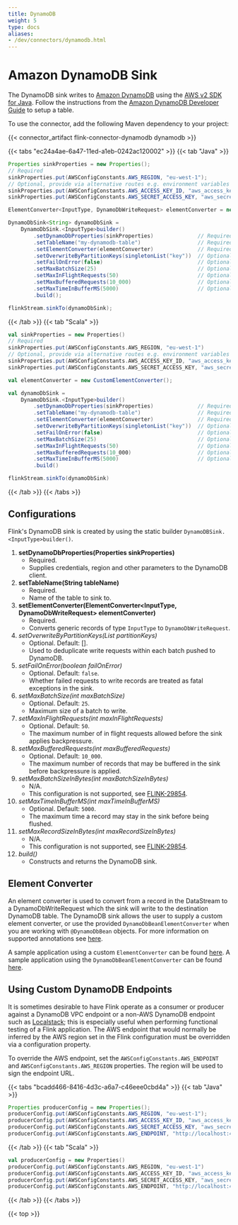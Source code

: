 ```yaml
---
title: DynamoDB
weight: 5
type: docs
aliases:
- /dev/connectors/dynamodb.html
---
```

<!--
Licensed to the Apache Software Foundation (ASF) under one
or more contributor license agreements.  See the NOTICE file
distributed with this work for additional information
regarding copyright ownership.  The ASF licenses this file
to you under the Apache License, Version 2.0 (the
"License"); you may not use this file except in compliance
with the License.  You may obtain a copy of the License at

  http://www.apache.org/licenses/LICENSE-2.0

Unless required by applicable law or agreed to in writing,
software distributed under the License is distributed on an
"AS IS" BASIS, WITHOUT WARRANTIES OR CONDITIONS OF ANY
KIND, either express or implied.  See the License for the
specific language governing permissions and limitations
under the License.
-->

# Amazon DynamoDB Sink

The DynamoDB sink writes to [Amazon DynamoDB](https://aws.amazon.com/dynamodb) using the [AWS v2 SDK for Java](https://docs.aws.amazon.com/sdk-for-java/latest/developer-guide/home.html). Follow the instructions from the [Amazon DynamoDB Developer Guide](https://docs.aws.amazon.com/amazondynamodb/latest/developerguide/getting-started-step-1.html)
to setup a table.

To use the connector, add the following Maven dependency to your project:

{{< connector_artifact flink-connector-dynamodb dynamodb >}}

{{< tabs "ec24a4ae-6a47-11ed-a1eb-0242ac120002" >}}
{{< tab "Java" >}}
```java
Properties sinkProperties = new Properties();
// Required
sinkProperties.put(AWSConfigConstants.AWS_REGION, "eu-west-1");
// Optional, provide via alternative routes e.g. environment variables
sinkProperties.put(AWSConfigConstants.AWS_ACCESS_KEY_ID, "aws_access_key_id");
sinkProperties.put(AWSConfigConstants.AWS_SECRET_ACCESS_KEY, "aws_secret_access_key");

ElementConverter<InputType, DynamoDbWriteRequest> elementConverter = new CustomElementConverter();

DynamoDbSink<String> dynamoDbSink = 
    DynamoDbSink.<InputType>builder()
        .setDynamoDbProperties(sinkProperties)              // Required
        .setTableName("my-dynamodb-table")                  // Required
        .setElementConverter(elementConverter)              // Required
        .setOverwriteByPartitionKeys(singletonList("key"))  // Optional  
        .setFailOnError(false)                              // Optional
        .setMaxBatchSize(25)                                // Optional
        .setMaxInFlightRequests(50)                         // Optional
        .setMaxBufferedRequests(10_000)                     // Optional
        .setMaxTimeInBufferMS(5000)                         // Optional
        .build();

flinkStream.sinkTo(dynamoDbSink);
```
{{< /tab >}}
{{< tab "Scala" >}}
```scala
val sinkProperties = new Properties()
// Required
sinkProperties.put(AWSConfigConstants.AWS_REGION, "eu-west-1")
// Optional, provide via alternative routes e.g. environment variables
sinkProperties.put(AWSConfigConstants.AWS_ACCESS_KEY_ID, "aws_access_key_id")
sinkProperties.put(AWSConfigConstants.AWS_SECRET_ACCESS_KEY, "aws_secret_access_key")

val elementConverter = new CustomElementConverter();

val dynamoDbSink =
    DynamoDbSink.<InputType>builder()
        .setDynamoDbProperties(sinkProperties)              // Required
        .setTableName("my-dynamodb-table")                  // Required
        .setElementConverter(elementConverter)              // Required
        .setOverwriteByPartitionKeys(singletonList("key"))  // Optional    
        .setFailOnError(false)                              // Optional
        .setMaxBatchSize(25)                                // Optional
        .setMaxInFlightRequests(50)                         // Optional
        .setMaxBufferedRequests(10_000)                     // Optional
        .setMaxTimeInBufferMS(5000)                         // Optional
        .build()

flinkStream.sinkTo(dynamoDbSink)
```
{{< /tab >}}
{{< /tabs >}}

## Configurations

Flink's DynamoDB sink is created by using the static builder `DynamoDBSink.<InputType>builder()`.

1. __setDynamoDbProperties(Properties sinkProperties)__
    * Required.
    * Supplies credentials, region and other parameters to the DynamoDB client.
2. __setTableName(String tableName)__
    * Required.
    * Name of the table to sink to.
3. __setElementConverter(ElementConverter<InputType, DynamoDbWriteRequest> elementConverter)__
    * Required.
    * Converts generic records of type `InputType` to `DynamoDbWriteRequest`.
4. _setOverwriteByPartitionKeys(List<String> partitionKeys)_
    * Optional. Default: [].
    * Used to deduplicate write requests within each batch pushed to DynamoDB.
5. _setFailOnError(boolean failOnError)_
    * Optional. Default: `false`.
    * Whether failed requests to write records are treated as fatal exceptions in the sink.
6. _setMaxBatchSize(int maxBatchSize)_
    * Optional. Default: `25`.
    * Maximum size of a batch to write.
7. _setMaxInFlightRequests(int maxInFlightRequests)_
    * Optional. Default: `50`.
    * The maximum number of in flight requests allowed before the sink applies backpressure.
8. _setMaxBufferedRequests(int maxBufferedRequests)_
    * Optional. Default: `10_000`.
    * The maximum number of records that may be buffered in the sink before backpressure is applied.
9. _setMaxBatchSizeInBytes(int maxBatchSizeInBytes)_
    * N/A. 
    * This configuration is not supported, see [FLINK-29854](https://issues.apache.org/jira/browse/FLINK-29854).
10. _setMaxTimeInBufferMS(int maxTimeInBufferMS)_
    * Optional. Default: `5000`.
    * The maximum time a record may stay in the sink before being flushed.
11. _setMaxRecordSizeInBytes(int maxRecordSizeInBytes)_
    * N/A.
    * This configuration is not supported, see [FLINK-29854](https://issues.apache.org/jira/browse/FLINK-29854).
12. _build()_
    * Constructs and returns the DynamoDB sink.

## Element Converter

An element converter is used to convert from a record in the DataStream to a DynamoDbWriteRequest which the sink will write to the destination DynamoDB table. The DynamoDB sink allows the user to supply a custom element converter, or use the provided
`DynamoDbBeanElementConverter` when you are working with `@DynamoDbBean` objects. For more information on supported 
annotations see [here](https://docs.aws.amazon.com/sdk-for-java/latest/developer-guide/examples-dynamodb-enhanced.html#dynamodb-enhanced-mapper-tableschema).

A sample application using a custom `ElementConverter` can be found [here](https://github.com/apache/flink-connector-aws/blob/main/flink-connector-aws/flink-connector-dynamodb/src/test/java/org/apache/flink/connector/dynamodb/sink/examples/SinkIntoDynamoDb.java). A sample application using the `DynamoDbBeanElementConverter` can be found [here](https://github.com/apache/flink-connector-aws/blob/main/flink-connector-aws/flink-connector-dynamodb/src/test/java/org/apache/flink/connector/dynamodb/sink/examples/SinkDynamoDbBeanIntoDynamoDb.java).

## Using Custom DynamoDB Endpoints

It is sometimes desirable to have Flink operate as a consumer or producer against a DynamoDB VPC endpoint or a non-AWS
DynamoDB endpoint such as [Localstack](https://localstack.cloud/); this is especially useful when performing
functional testing of a Flink application. The AWS endpoint that would normally be inferred by the AWS region set in the
Flink configuration must be overridden via a configuration property.

To override the AWS endpoint, set the `AWSConfigConstants.AWS_ENDPOINT` and `AWSConfigConstants.AWS_REGION` properties. The region will be used to sign the endpoint URL.

{{< tabs "bcadd466-8416-4d3c-a6a7-c46eee0cbd4a" >}}
{{< tab "Java" >}}
```java
Properties producerConfig = new Properties();
producerConfig.put(AWSConfigConstants.AWS_REGION, "eu-west-1");
producerConfig.put(AWSConfigConstants.AWS_ACCESS_KEY_ID, "aws_access_key_id");
producerConfig.put(AWSConfigConstants.AWS_SECRET_ACCESS_KEY, "aws_secret_access_key");
producerConfig.put(AWSConfigConstants.AWS_ENDPOINT, "http://localhost:4566");
```
{{< /tab >}}
{{< tab "Scala" >}}
```scala
val producerConfig = new Properties()
producerConfig.put(AWSConfigConstants.AWS_REGION, "eu-west-1")
producerConfig.put(AWSConfigConstants.AWS_ACCESS_KEY_ID, "aws_access_key_id")
producerConfig.put(AWSConfigConstants.AWS_SECRET_ACCESS_KEY, "aws_secret_access_key")
producerConfig.put(AWSConfigConstants.AWS_ENDPOINT, "http://localhost:4566")
```
{{< /tab >}}
{{< /tabs >}}

{{< top >}}